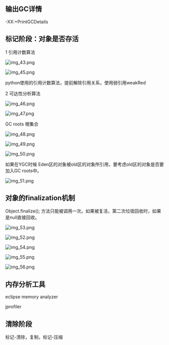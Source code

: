 输出GC详情
---
-XX:+PrintGCDetails

标记阶段：对象是否存活
---
1 引用计数算法


![img_43.png](img_43.png)

![img_45.png](img_45.png)

python使用的引用计数算法，提前解除引用关系，使用弱引用weakRed

2 可达性分析算法

![img_46.png](img_46.png)

![img_47.png](img_47.png)

GC roots 根集合

![img_48.png](img_48.png)

![img_49.png](img_49.png)

![img_50.png](img_50.png)

如果在YGC时候 Eden区的对象被old区的对象所引用，要考虑old区的对象是否要加入GC roots中。

![img_51.png](img_51.png)

对象的finalization机制
---

Object.finalize(); 方法只能被调用一次。如果被复活，第二次垃圾回收时，如果是null直接回收。

![img_53.png](img_53.png)

![img_52.png](img_52.png)

![img_54.png](img_54.png)

![img_55.png](img_55.png)

![img_56.png](img_56.png)

内存分析工具
---
eclipse memory analyzer

jprofiler

清除阶段
---
标记-清除，复制，标记-压缩

